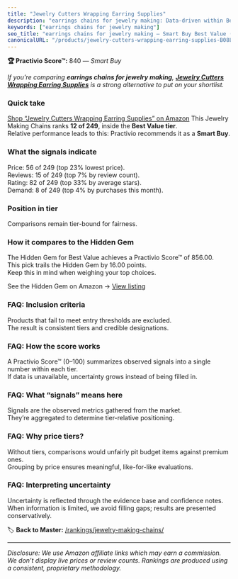 ```yaml
---
title: "Jewelry Cutters Wrapping Earring Supplies"
description: "earrings chains for jewelry making: Data-driven within Best Value ranking using the Practivio Score™. Positioned by quality, value, demand, findability, moment…"
keywords: ["earrings chains for jewelry making"]
seo_title: "earrings chains for jewelry making — Smart Buy Best Value (2025)"
canonicalURL: "/products/jewelry-cutters-wrapping-earring-supplies-B08LL5MFSS/"
---
```


**🏆 Practivio Score™:** 840 — _Smart Buy_


*If you're comparing **earrings chains for jewelry making**, **[Jewelry Cutters Wrapping Earring Supplies](https://www.amazon.com/dp/B08LL5MFSS?tag=practivio-20)** is a strong alternative to put on your shortlist.*
### Quick take
[Shop “Jewelry Cutters Wrapping Earring Supplies” on Amazon](https://www.amazon.com/dp/B08LL5MFSS?tag=practivio-20)
This Jewelry Making Chains ranks **12 of 249**, inside the **Best Value tier**.  
Relative performance leads to this: Practivio recommends it as a **Smart Buy**.

### What the signals indicate
Price: 56 of 249 (top 23% lowest price).  
Reviews: 15 of 249 (top 7% by review count).  
Rating: 82 of 249 (top 33% by average stars).  
Demand: 8 of 249 (top 4% by purchases this month).

### Position in tier
Comparisons remain tier-bound for fairness.

### How it compares to the Hidden Gem
The Hidden Gem for Best Value achieves a Practivio Score™ of 856.00.  
This pick trails the Hidden Gem by 16.00 points.  
Keep this in mind when weighing your top choices.  

See the Hidden Gem on Amazon → [View listing](https://www.amazon.com/dp/B07DMMBY85?tag=practivio-20)

### FAQ: Inclusion criteria
Products that fail to meet entry thresholds are excluded.  
The result is consistent tiers and credible designations.

### FAQ: How the score works
A Practivio Score™ (0–100) summarizes observed signals into a single number within each tier.  
If data is unavailable, uncertainty grows instead of being filled in.

### FAQ: What “signals” means here
Signals are the observed metrics gathered from the market.  
They’re aggregated to determine tier-relative positioning.

### FAQ: Why price tiers?
Without tiers, comparisons would unfairly pit budget items against premium ones.  
Grouping by price ensures meaningful, like-for-like evaluations.

### FAQ: Interpreting uncertainty
Uncertainty is reflected through the evidence base and confidence notes.  
When information is limited, we avoid filling gaps; results are presented conservatively.


🏷️ **Back to Master:** [/rankings/jewelry-making-chains/](/rankings/jewelry-making-chains/)

---
_Disclosure: We use Amazon affiliate links which may earn a commission. We don’t display live prices or review counts. Rankings are produced using a consistent, proprietary methodology._
